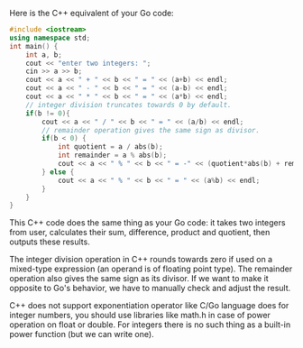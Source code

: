 Here is the C++ equivalent of your Go code:

```C++
#include <iostream>
using namespace std;
int main() {
    int a, b;
    cout << "enter two integers: ";
    cin >> a >> b;
    cout << a << " + " << b << " = " << (a+b) << endl;
    cout << a << " - " << b << " = " << (a-b) << endl;
    cout << a << " * " << b << " = " << (a*b) << endl;
    // integer division truncates towards 0 by default.
    if(b != 0){
        cout << a << " / " << b << " = " << (a/b) << endl;  
        // remainder operation gives the same sign as divisor.
        if(b < 0) {
            int quotient = a / abs(b);
            int remainder = a % abs(b);
            cout << a << " % " << b << " = -" << (quotient*abs(b) + remainder) << endl; 
        } else {
            cout << a << " % " << b << " = " << (a%b) << endl;  
        }
    }    
}
```
This C++ code does the same thing as your Go code: it takes two integers from user, calculates their sum, difference, product and quotient, then outputs these results. 

The integer division operation in C++ rounds towards zero if used on a mixed-type expression (an operand is of floating point type). The remainder operation also gives the same sign as its divisor. If we want to make it opposite to Go's behavior, we have to manually check and adjust the result. 

C++ does not support exponentiation operator like C/Go language does for integer numbers, you should use libraries like math.h in case of power operation on float or double. For integers there is no such thing as a built-in power function (but we can write one).

